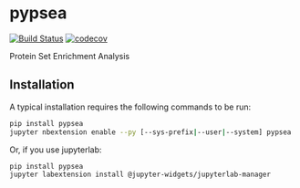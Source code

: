 
# pypsea

[![Build Status](https://travis-ci.org/pyproteomics/pypsea.svg?branch=master)](https://travis-ci.org/pyproteomics/pypsea)
[![codecov](https://codecov.io/gh/pyproteomics/pypsea/branch/master/graph/badge.svg)](https://codecov.io/gh/pyproteomics/pypsea)


Protein Set Enrichment Analysis

## Installation

A typical installation requires the following commands to be run:

```bash
pip install pypsea
jupyter nbextension enable --py [--sys-prefix|--user|--system] pypsea
```

Or, if you use jupyterlab:

```bash
pip install pypsea
jupyter labextension install @jupyter-widgets/jupyterlab-manager
```
